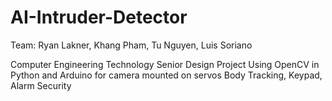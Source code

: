 # AI-Intruder-Detector

Team: Ryan Lakner, Khang Pham, Tu Nguyen, Luis Soriano

Computer Engineering Technology Senior Design Project
Using OpenCV in Python and Arduino for camera mounted on servos
Body Tracking, Keypad, Alarm Security
